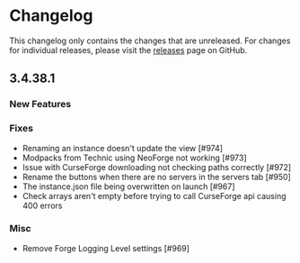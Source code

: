 # Changelog

This changelog only contains the changes that are unreleased. For changes for individual releases, please visit the
[releases](https://github.com/ATLauncher/ATLauncher/releases) page on GitHub.

## 3.4.38.1

### New Features

### Fixes
- Renaming an instance doesn't update the view [#974]
- Modpacks from Technic using NeoForge not working [#973]
- Issue with CurseForge downloading not checking paths correctly [#972]
- Rename the buttons when there are no servers in the servers tab [#950]
- The instance.json file being overwritten on launch [#967]
- Check arrays aren't empty before trying to call CurseForge api causing 400 errors

### Misc
- Remove Forge Logging Level settings [#969]